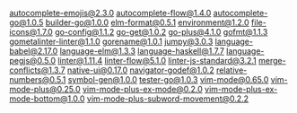 autocomplete-emojis@2.3.0
autocomplete-flow@1.4.0
autocomplete-go@1.0.5
builder-go@1.0.0
elm-format@0.5.1
environment@1.2.0
file-icons@1.7.0
go-config@1.1.2
go-get@1.0.2
go-plus@4.1.0
gofmt@1.1.3
gometalinter-linter@1.1.0
gorename@1.0.1
jumpy@3.0.3
language-babel@2.17.0
language-elm@1.3.3
language-haskell@1.7.7
language-pegjs@0.5.0
linter@1.11.4
linter-flow@5.1.0
linter-js-standard@3.2.1
merge-conflicts@1.3.7
native-ui@0.17.0
navigator-godef@1.0.2
relative-numbers@0.5.1
symbol-gen@1.0.0
tester-go@1.0.3
vim-mode@0.65.0
vim-mode-plus@0.25.0
vim-mode-plus-ex-mode@0.2.0
vim-mode-plus-ex-mode-bottom@1.0.0
vim-mode-plus-subword-movement@0.2.2
